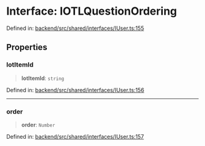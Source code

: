 # Interface: IOTLQuestionOrdering

Defined in: [backend/src/shared/interfaces/IUser.ts:155](https://github.com/continuousactivelearning/cal/blob/5ae0447098795fdcf3a415f0360ebe51565b6949/backend/src/shared/interfaces/IUser.ts#L155)

## Properties

### lotItemId

> **lotItemId**: `string`

Defined in: [backend/src/shared/interfaces/IUser.ts:156](https://github.com/continuousactivelearning/cal/blob/5ae0447098795fdcf3a415f0360ebe51565b6949/backend/src/shared/interfaces/IUser.ts#L156)

***

### order

> **order**: `Number`

Defined in: [backend/src/shared/interfaces/IUser.ts:157](https://github.com/continuousactivelearning/cal/blob/5ae0447098795fdcf3a415f0360ebe51565b6949/backend/src/shared/interfaces/IUser.ts#L157)
